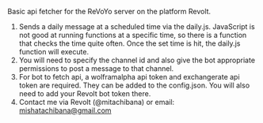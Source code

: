 Basic api fetcher for the ReVoYo server on the platform Revolt.
1. Sends a daily message at a scheduled time via the daily.js. JavaScript is not good at running functions at a specific time, so there is a function that checks the time quite often. Once the set time is hit, the daily.js function will execute.
2. You will need to specify the channel id and also give the bot appropriate permissions to post a message to that channel.
3. For bot to fetch api, a wolframalpha api token and exchangerate api token are required. They can be added to the config.json. You will also need to add your Revolt bot token there.
4. Contact me via Revolt (@mitachibana) or email: mishatachibana@gmail.com
